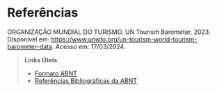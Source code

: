 # Referências

ORGANIZAÇÃO MUNDIAL DO TURISMO. UN Tourism Barometer, 2023. Disponível em: https://www.unwto.org/un-tourism-world-tourism-barometer-data. Acesso em: 17/03/2024.

> **Links Úteis**:
> - [Formato ABNT](https://www.normastecnicas.com/abnt/trabalhos-academicos/referencias/)
> - [Referências Bibliográficas da ABNT](https://comunidade.rockcontent.com/referencia-bibliografica-abnt/)
